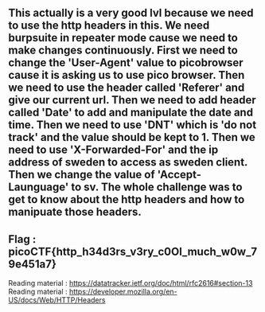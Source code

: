 This actually is a very good lvl because we need to use the http headers in this.
We need burpsuite in repeater mode cause we need to make changes continuously.
First we need to change the 'User-Agent' value to picobrowser cause it is asking us to use pico browser.
Then we need to use the header called 'Referer' and give our current url.
Then we need to add header called 'Date' to add and manipulate the date and time.
Then we need to use 'DNT' which is 'do not track' and the value should be kept to 1.
Then we need to use 'X-Forwarded-For' and the ip address of sweden to access as sweden client.
Then we change the value of 'Accept-Launguage' to sv.
The whole challenge was to get to know about the http headers and how to manipuate those headers.
--------------------------------
Flag : picoCTF{http_h34d3rs_v3ry_c0Ol_much_w0w_79e451a7}
--------------------------------


Reading material : https://datatracker.ietf.org/doc/html/rfc2616#section-13
Reading material : https://developer.mozilla.org/en-US/docs/Web/HTTP/Headers
